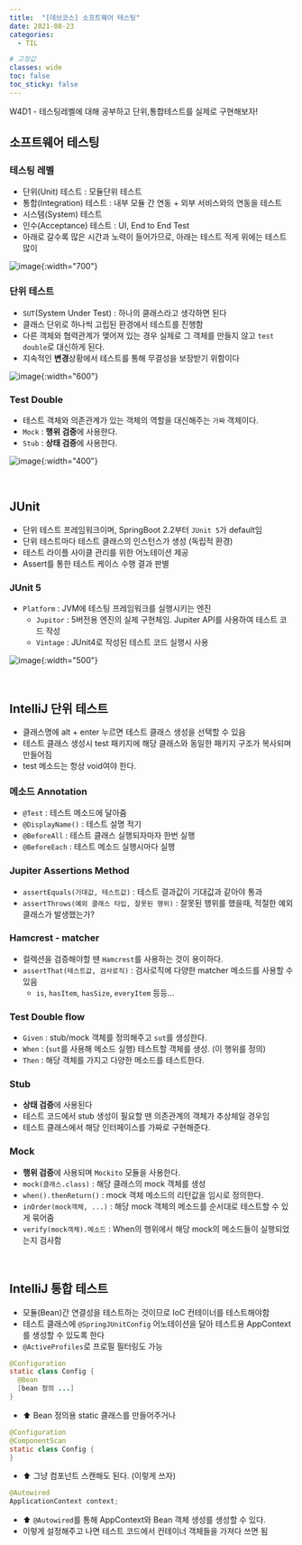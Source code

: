 ```yaml
---
title:  "[데브코스] 소프트웨어 테스팅"
date: 2021-08-23
categories: 
  - TIL

# 고정값
classes: wide
toc: false
toc_sticky: false
---
```


W4D1 - 테스팅레벨에 대해 공부하고 단위,통합테스트를 실제로 구현해보자!


## 소프트웨어 테스팅

### 테스팅 레벨

- 단위(Unit) 테스트 : 모듈단위 테스트
- 통합(Integration) 테스트 : 내부 모듈 간 연동 + 외부 서비스와의 연동을 테스트
- 시스템(System) 테스트
- 인수(Acceptance) 테스트 : UI, End to End Test
- 아래로 갈수록 많은 시간과 노력이 들어가므로, 아래는 테스트 적게 위에는 테스트 많이

![image](https://user-images.githubusercontent.com/71180414/130462735-0029fcc3-3f03-4b05-a161-5bc2b2527a52.png){:width="700"}

### 단위 테스트

- `SUT`(System Under Test) : 하나의 클래스라고 생각하면 된다
- 클래스 단위로 하나씩 고립된 환경에서 테스트를 진행함
- 다른 객체와 협력관계가 맺어져 있는 경우 실제로 그 객체를 만들지 않고 `test double`로 대신하게 된다.
- 지속적인 **변경**상황에서 테스트를 통해 무결성을 보장받기 위함이다

![image](https://user-images.githubusercontent.com/71180414/130469194-4b899d97-2490-4359-80b8-8ea43e452a4f.png){:width="600"}

### Test Double

- 테스트 객체와 의존관계가 있는 객체의 역할을 대신해주는 `가짜` 객체이다.
- `Mock` : **행위 검증**에 사용한다.
- `Stub` : **상태 검증**에 사용한다.

![image](https://user-images.githubusercontent.com/71180414/130490379-9f6ae942-fa78-4591-af4e-dbd3d8afd4bb.png){:width="400"}


<br>

## JUnit

- 단위 테스트 프레임워크이며, SpringBoot 2.2부터 `JUnit 5`가 default임
- 단위 테스트마다 테스트 클래스의 인스턴스가 생성 (독립적 환경)
- 테스트 라이플 사이클 관리를 위한 어노테이션 제공
- Assert를 통한 테스트 케이스 수행 결과 판별

### JUnit 5

- `Platform` : JVM에 테스팅 프레임워크를 실행시키는 엔진
    - `Jupitor` : 5버전용 엔진의 실제 구현체임. Jupiter API를 사용하여 테스트 코드 작성
    - `Vintage` : JUnit4로 작성된 테스트 코드 실행시 사용

![image](https://user-images.githubusercontent.com/71180414/130473434-aec88c87-d8bf-410e-961c-144be6b73fe4.png){:width="500"}


<br>

## IntelliJ 단위 테스트 

- 클래스명에 alt + enter 누르면 테스트 클래스 생성을 선택할 수 있음
- 테스트 클래스 생성시 test 패키지에 해당 클래스와 동일한 패키지 구조가 복사되며 만들어짐
- test 메소드는 항상 void여야 한다.

### 메소드 Annotation

- `@Test` : 테스트 메소드에 달아줌
- `@DisplayName()` : 테스트 설명 적기
- `@BeforeAll` : 테스트 클래스 실행되자마자 한번 실행
- `@BeforeEach` : 테스트 메소드 실행시마다 실행

### Jupiter Assertions Method

- `assertEquals(기대값, 테스트값)` : 테스트 결과값이 기대값과 같아야 통과
- `assertThrows(예외 클래스 타입, 잘못된 행위)` : 잘못된 행위를 했을때, 적절한 예외 클래스가 발생했는가?

### Hamcrest - matcher

- 컬렉션을 검증해야할 땐 `Hamcrest`를 사용하는 것이 용이하다.
- `assertThat(테스트값, 검사로직)` : 검사로직에 다양한 matcher 메소드를 사용할 수 있음
    - `is`, `hasItem`, `hasSize`, `everyItem` 등등...

### Test Double flow

- `Given` : stub/mock 객체를 정의해주고 `sut`를 생성한다.
- `When` : (`sut`를 사용해 메소드 실행) 테스트할 객체를 생성. (이 행위를 정의)
- `Then` : 해당 객체를 가지고 다양한 메소드를 테스트한다.

### Stub

- **상태 검증**에 사용된다
- 테스트 코드에서 stub 생성이 필요할 땐 의존관계의 객체가 추상체일 경우임
- 테스트 클래스에서 해당 인터페이스를 가짜로 구현해준다.

### Mock

- **행위 검증**에 사용되며 `Mockito` 모듈을 사용한다.
- `mock(클래스.class)` : 해당 클래스의 mock 객체를 생성
- `when().thenReturn()` : mock 객체 메소드의 리턴값을 임시로 정의한다.
- `inOrder(mock객체, ...)` : 해당 mock 객체의 메소드를 순서대로 테스트할 수 있게 묶어줌
- `verify(mock객체).메소드` : When의 행위에서 해당 mock의 메소드들이 실행되었는지 검사함

<br>

## IntelliJ 통합 테스트

- 모듈(Bean)간 연결성을 테스트하는 것이므로 IoC 컨테이너를 테스트해야함
- 테스트 클래스에 `@SpringJUnitConfig` 어노테이션을 달아 테스트용 AppContext를 생성할 수 있도록 한다
- `@ActiveProfiles`로 프로필 필터링도 가능

```java
@Configuration
static class Config {
  @Bean
  [bean 정의 ...]
}
```

- ⬆ Bean 정의용 static 클래스를 만들어주거나

```java
@Configuration
@ComponentScan
static class Config {
}
```

- ⬆ 그냥 컴포넌트 스캔해도 된다. (이렇게 쓰자)

```java
@Autowired
ApplicationContext context;
```

- ⬆ `@Autowired`를 통해 AppContext와  Bean 객체 생성를 생성할 수 있다.
- 이렇게 설정해주고 나면 테스트 코드에서 컨테이너 객체들을 가져다 쓰면 됨